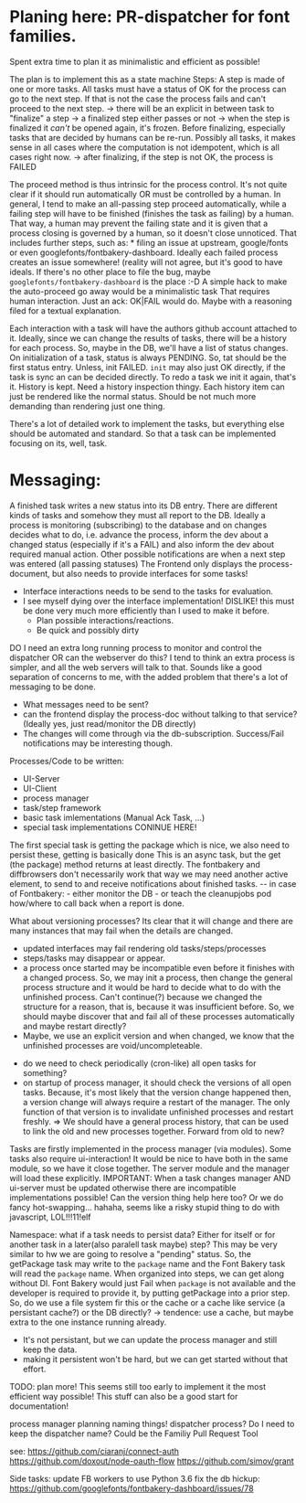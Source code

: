 # Planing here: PR-dispatcher for font families.

Spent extra time to plan it as minimalistic and efficient as possible!

The plan is to implement this as a state machine
Steps: A step is made of one or more tasks.
       All tasks must have a status of OK for the process can go to the next step.
       If that is not the case the process fails and can't proceed to the next step.
             -> there will be an explicit in between task to "finalize" a step
             -> a finalized step either passes or not
             -> when the step is finalized it *can't* be opened again, it's
                frozen. Before finalizing, especially tasks that are decided
                by humans can be re-run. Possibly all tasks, it makes sense
                in all cases where the computation is not idempotent, which
                is all cases right now.
             -> after finalizing, if the step is not OK, the process is FAILED

The proceed method is thus intrinsic for the process control. It's not
quite clear if it should run automatically OR must be controlled by a human.
In general, I tend to make an all-passing step proceed automatically, while
a failing step will have to be finished (finishes the task as failing) by a human.
That way, a human may prevent the failing state and it is given that a process
closing is governed by a human, so it doesn't close unnoticed.
That includes further steps, such as:
         * filing an issue at upstream, google/fonts or even googlefonts/fontbakery-dashboard.
           Ideally each failed process creates an issue somewhere! (reality will
           not agree, but it's good to have ideals. If there's no other place to
           file the bug, maybe `googlefonts/fontbakery-dashboard` is the place :-D
A simple hack to make the auto-proceed go away would be a minimalistic task
That requires human interaction. Just an ack: OK|FAIL would do. Maybe with
a reasoning filed for a textual explanation.

Each interaction with a task will have the authors github account attached
to it.  Ideally, since we can change the results of tasks, there will
be a history for each process. So, maybe in the DB, we'll have a list
of status changes. On initialization of a task, status is always PENDING.
So, tat should be the first status entry. Unless, init FAILED.
`init` may also just OK directly, if the task is sync an can be decided
directly.
To redo a task we init it again, that's it. History is kept.
Need a history inspection thingy. Each history item can just be rendered
like the normal status. Should be not much more demanding than rendering
just one thing.

There's a lot of detailed work to implement the tasks, but everything
else should be automated and standard. So that a task can be implemented
focusing on its, well, task.

Messaging:
==========

A finished task writes a new status into its DB entry.
There are different kinds of tasks and somehow they must all report to
the DB. Ideally a process is monitoring (subscribing) to the database
and on changes decides what to do, i.e. advance the process, inform the
dev about a changed status (especially if it's a FAIL) and also inform
the dev about required manual action. Other possible notifications are
when a next step was entered (all passing statuses)
The Frontend only displays the process-document, but also needs to provide
interfaces for some tasks!
  * Interface interactions needs to be send to the tasks for evaluation.
  * I see myself dying over the interface implementation! DISLIKE! this
    must be done very much more efficiently than I used to make it before.
    - Plan possible interactions/reactions.
    - Be quick and possibly dirty


DO I need an extra long running process to monitor and control the
dispatcher OR can the webserver do this? I tend to think an extra
process is simpler, and all the web servers will talk to that.
Sounds like a good separation of concerns to me, with the added problem
that there's a lot of messaging to be done.
  * What messages need to be sent?
  * can the frontend display the process-doc without talking to that
    service? (Ideally yes, just read/monitor the DB directly)
  * The changes will come through via the db-subscription. Success/Fail
    notifications may be interesting though.


Processes/Code to be written:

- UI-Server
- UI-Client
- process manager
- task/step framework
- basic task imlementations (Manual Ack Task, …)
- special task implementations
CONINUE HERE!

The first special task is getting the package
which is nice, we also need to persist these, getting is basically done
This is an async task, but the get (the package) method returns at least
directly. The fontbakery and diffbrowsers don't necessarily work that way
we may need another active element, to send to and receive notifications
about finished tasks.
-- in case of Fontbakery:
             - either monitor the DB
             - or teach the cleanupjobs pod how/where to call back
               when a report is done.

What about versioning processes? Its clear that it will change and
there are many instances that may fail when the details are changed.
 - updated interfaces may fail rendering old tasks/steps/processes
 - steps/tasks may disappear or appear.
 - a process once started may be incompatible even before it finishes
   with a changed process. So, we may init a process, then change the
   general process structure and it would be hard to decide what to do
   with the unfinished process. Can't continue(?) because we changed the
   structure for a reason, that is, because it was insufficient before.
   So, we should maybe discover that and fail all of these processes
   automatically and maybe restart directly?
 - Maybe, we use an explicit version and when changed, we know that the
   unfinished processes are void/uncompleteable.
* do we need to check periodically (cron-like) all open tasks for something?
* on startup of process manager, it should check the versions of all
  open tasks. Because, it's most likely that the version change happened
  then, a version change will  always require a restart of the manager.
  The only function of that version is to invalidate unfinished processes
  and restart freshly.
  => We should have a general process history, that can be used to
     link the old and new processes together.
     Forward from old to new?

Tasks are firstly implemented in the process manager (via modules).
Some tasks also require ui-interaction! It would be nice to have both
in the same module, so we have it close together. The server module
and the manager will load these explicitly.
IMPORTANT: When a task changes manager AND ui-server must be updated
otherwise there are incompatible implementations possible!
Can the version thing help here too?
Or we do fancy hot-swapping... hahaha, seems like a risky stupid thing
to do with javascript, LOL!!!11!elf

Namespace: what if a task needs to persist data? Either for itself
or for another task in a later(also paralell task maybe) step?
This may be very similar to hw we are going to resolve a "pending"
status.
So, the getPackage task may write to the `package` name and the Font Bakery
task will read the `package` name. When organized into steps, we can
get along without DI. Font Bakery would just Fail when `package` is
not available and the developer is required to provide it, by putting
getPackage into a prior step.
So, do we use a file system fir this or the cache or a cache like
service (a persistant cache?) or the DB directly?
-> tendence: use a cache, but maybe extra to the one instance running
   already.
   * It's not persistant, but we can update the process manager and still
     keep the data.
   * making it persistent won't be hard, but we can get started without
     that effort.

TODO: plan more! This seems still too early to implement it the most
efficient way possible!
This stuff can also be a good start for documentation!

process manager planning
naming things! dispatcher process? Do I need to keep the dispatcher name?
Could be the Familiy Pull Request Tool

see:
https://github.com/ciaranj/connect-auth
https://github.com/doxout/node-oauth-flow
https://github.com/simov/grant

Side tasks: update FB workers to use Python 3.6
            fix the db hickup: https://github.com/googlefonts/fontbakery-dashboard/issues/78
